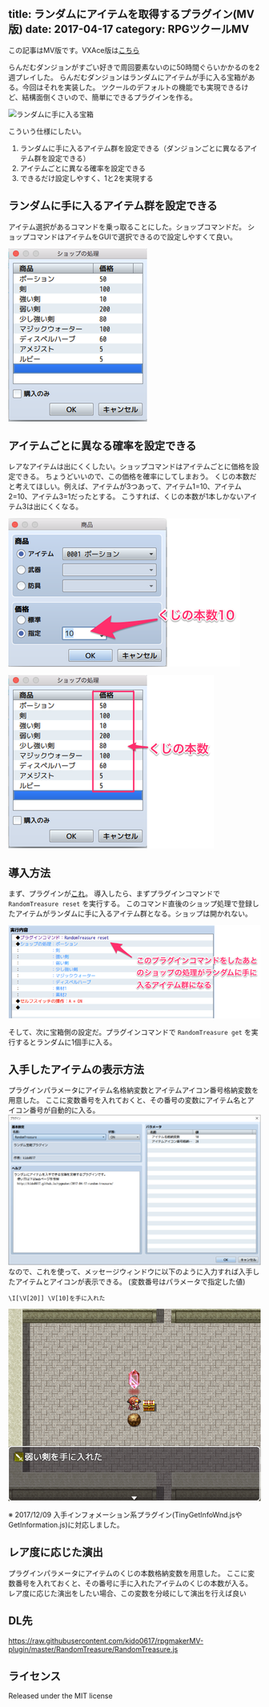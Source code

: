 title: ランダムにアイテムを取得するプラグイン(MV版)
date: 2017-04-17
category: RPGツクールMV
---

この記事はMV版です。VXAce版は[こちら](/rpgmaker/2018-08-03-random-treasure-vxace)

らんだむダンジョンがすごい好きで周回要素ないのに50時間ぐらいかかるのを2週プレイした。
らんだむダンジョンはランダムにアイテムが手に入る宝箱がある。今回はそれを実装した。
ツクールのデフォルトの機能でも実現できるけど、結構面倒くさいので、簡単にできるプラグインを作る。

![ランダムに手に入る宝箱](/img/2017-04-17-random-treasure/random-get.gif)


こういう仕様にしたい。

1. ランダムに手に入るアイテム群を設定できる（ダンジョンごとに異なるアイテム群を設定できる）
2. アイテムごとに異なる確率を設定できる
3. できるだけ設定しやすく、1と2を実現する

## ランダムに手に入るアイテム群を設定できる

アイテム選択があるコマンドを乗っ取ることにした。ショップコマンドだ。
ショップコマンドはアイテムをGUIで選択できるので設定しやすくて良い。

![ショップコマンド](/img/2017-04-17-random-treasure/shop.png)

## アイテムごとに異なる確率を設定できる

レアなアイテムは出にくくしたい。ショップコマンドはアイテムごとに価格を設定できる。
ちょうどいいので、この価格を確率にしてしまおう。
くじの本数だと考えてほしい。例えば、アイテムが3つあって、アイテム1=10、アイテム2=10、アイテム3=1だったとする。
こうすれば、くじの本数が1本しかないアイテム3は出にくくなる。

![確率](/img/2017-04-17-random-treasure/rate.png)

![確率一覧](/img/2017-04-17-random-treasure/ratelist.png)

## 導入方法

まず、プラグインが[これ](https://raw.githubusercontent.com/kido0617/rpgmakerMV-plugin/master/RandomTreasure/RandomTreasure.js)。
導入したら、まずプラグインコマンドで `RandomTreasure reset` を実行する。
このコマンド直後のショップ処理で登録したアイテムがランダムに手に入るアイテム群となる。ショップは開かれない。

![設定プラグインコマンド](/img/2017-04-17-random-treasure/plugin-command1.png)

そして、次に宝箱側の設定だ。プラグインコマンドで `RandomTreasure get` を実行するとランダムに1個手に入る。

## 入手したアイテムの表示方法

プラグインパラメータにアイテム名格納変数とアイテムアイコン番号格納変数を用意した。
ここに変数番号を入れておくと、その番号の変数にアイテム名とアイコン番号が自動的に入る。
![パラメータ](/img/2017-04-17-random-treasure/param.png)
なので、これを使って、メッセージウィンドウに以下のように入力すれば入手したアイテムとアイコンが表示できる。
(変数番号はパラメータで指定した値)
```
\I[\V[20]] \V[10]を手に入れた
```

![ランダムに取得](/img/2017-04-17-random-treasure/get.png)

※ 2017/12/09 入手インフォメーション系プラグイン(TinyGetInfoWnd.jsやGetInformation.js)に対応しました。

## レア度に応じた演出

プラグインパラメータにアイテムのくじの本数格納変数を用意した。
ここに変数番号を入れておくと、その番号に手に入れたアイテムのくじの本数が入る。
レア度に応じた演出をしたい場合、この変数を分岐にして演出を行えば良い

## DL先

<https://raw.githubusercontent.com/kido0617/rpgmakerMV-plugin/master/RandomTreasure/RandomTreasure.js>


## ライセンス

Released under the MIT license